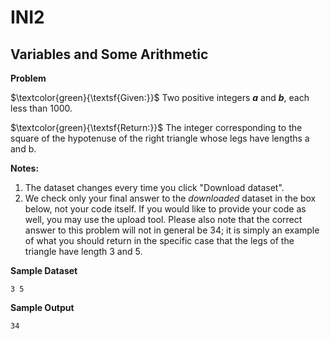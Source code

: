 # INI2

## Variables and Some Arithmetic

**Problem**

$\textcolor{green}{\textsf{Given:}}$ Two positive integers ***a*** and ***b***, each less than 1000.

$\textcolor{green}{\textsf{Return:}}$ The integer corresponding to the square of the hypotenuse of the right triangle whose legs have lengths a and b.

**Notes:**
1. The dataset changes every time you click "Download dataset".
2. We check only your final answer to the *downloaded* dataset in the box below, not your code itself. If you would like to provide your code as well, you may use the upload tool. Please also note that the correct answer to this problem will not in general be 34; it is simply an example of what you should return in the specific case that the legs of the triangle have length 3 and 5.

**Sample Dataset**

`3 5`

**Sample Output**

`34`
